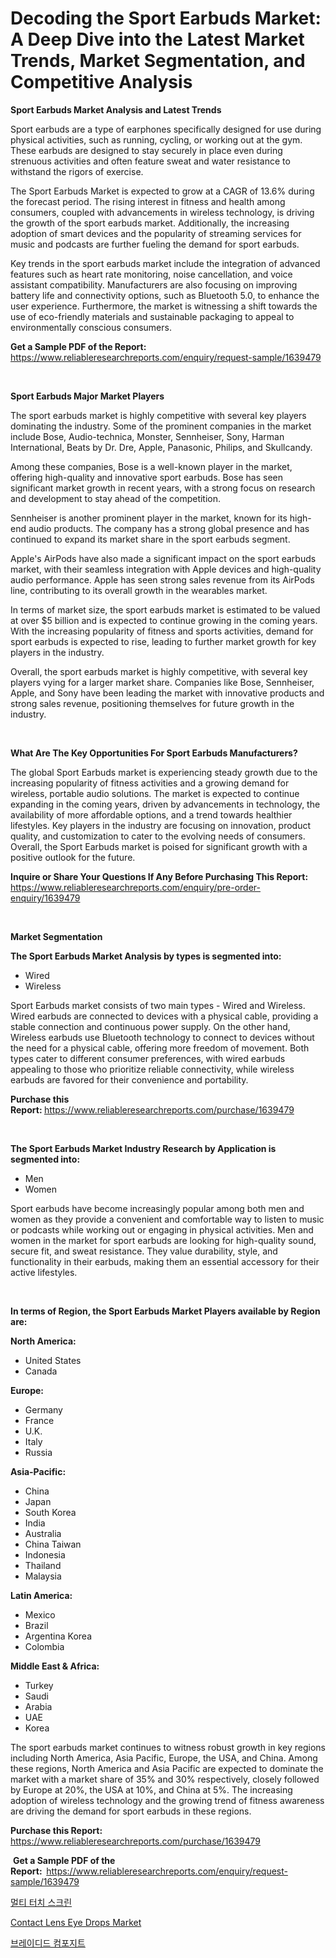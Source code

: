 <p><h1>Decoding the Sport Earbuds Market: A Deep Dive into the Latest Market Trends, Market Segmentation, and Competitive Analysis</h1></p><p><strong>Sport Earbuds Market Analysis and Latest Trends</strong></p>
<p><p>Sport earbuds are a type of earphones specifically designed for use during physical activities, such as running, cycling, or working out at the gym. These earbuds are designed to stay securely in place even during strenuous activities and often feature sweat and water resistance to withstand the rigors of exercise.</p><p>The Sport Earbuds Market is expected to grow at a CAGR of 13.6% during the forecast period. The rising interest in fitness and health among consumers, coupled with advancements in wireless technology, is driving the growth of the sport earbuds market. Additionally, the increasing adoption of smart devices and the popularity of streaming services for music and podcasts are further fueling the demand for sport earbuds.</p><p>Key trends in the sport earbuds market include the integration of advanced features such as heart rate monitoring, noise cancellation, and voice assistant compatibility. Manufacturers are also focusing on improving battery life and connectivity options, such as Bluetooth 5.0, to enhance the user experience. Furthermore, the market is witnessing a shift towards the use of eco-friendly materials and sustainable packaging to appeal to environmentally conscious consumers.</p></p>
<p><strong>Get a Sample PDF of the Report:&nbsp;</strong> <a href="https://www.reliableresearchreports.com/enquiry/request-sample/1639479">https://www.reliableresearchreports.com/enquiry/request-sample/1639479</a></p>
<p>&nbsp;</p>
<p><strong>Sport Earbuds Major Market Players</strong></p>
<p><p>The sport earbuds market is highly competitive with several key players dominating the industry. Some of the prominent companies in the market include Bose, Audio-technica, Monster, Sennheiser, Sony, Harman International, Beats by Dr. Dre, Apple, Panasonic, Philips, and Skullcandy.</p><p>Among these companies, Bose is a well-known player in the market, offering high-quality and innovative sport earbuds. Bose has seen significant market growth in recent years, with a strong focus on research and development to stay ahead of the competition.</p><p>Sennheiser is another prominent player in the market, known for its high-end audio products. The company has a strong global presence and has continued to expand its market share in the sport earbuds segment.</p><p>Apple's AirPods have also made a significant impact on the sport earbuds market, with their seamless integration with Apple devices and high-quality audio performance. Apple has seen strong sales revenue from its AirPods line, contributing to its overall growth in the wearables market.</p><p>In terms of market size, the sport earbuds market is estimated to be valued at over $5 billion and is expected to continue growing in the coming years. With the increasing popularity of fitness and sports activities, demand for sport earbuds is expected to rise, leading to further market growth for key players in the industry.</p><p>Overall, the sport earbuds market is highly competitive, with several key players vying for a larger market share. Companies like Bose, Sennheiser, Apple, and Sony have been leading the market with innovative products and strong sales revenue, positioning themselves for future growth in the industry.</p></p>
<p>&nbsp;</p>
<p><strong>What Are The Key Opportunities For Sport Earbuds Manufacturers?</strong></p>
<p><p>The global Sport Earbuds market is experiencing steady growth due to the increasing popularity of fitness activities and a growing demand for wireless, portable audio solutions. The market is expected to continue expanding in the coming years, driven by advancements in technology, the availability of more affordable options, and a trend towards healthier lifestyles. Key players in the industry are focusing on innovation, product quality, and customization to cater to the evolving needs of consumers. Overall, the Sport Earbuds market is poised for significant growth with a positive outlook for the future.</p></p>
<p><strong>Inquire or Share Your Questions If Any Before Purchasing This Report:</strong> <a href="https://www.reliableresearchreports.com/enquiry/pre-order-enquiry/1639479">https://www.reliableresearchreports.com/enquiry/pre-order-enquiry/1639479</a></p>
<p>&nbsp;</p>
<p><strong>Market Segmentation</strong></p>
<p><strong>The Sport Earbuds Market Analysis by types is segmented into:</strong></p>
<p><ul><li>Wired</li><li>Wireless</li></ul></p>
<p><p>Sport Earbuds market consists of two main types - Wired and Wireless. Wired earbuds are connected to devices with a physical cable, providing a stable connection and continuous power supply. On the other hand, Wireless earbuds use Bluetooth technology to connect to devices without the need for a physical cable, offering more freedom of movement. Both types cater to different consumer preferences, with wired earbuds appealing to those who prioritize reliable connectivity, while wireless earbuds are favored for their convenience and portability.</p></p>
<p><strong>Purchase this Report:&nbsp;</strong><a href="https://www.reliableresearchreports.com/purchase/1639479">https://www.reliableresearchreports.com/purchase/1639479</a></p>
<p>&nbsp;</p>
<p><strong>The Sport Earbuds Market Industry Research by Application is segmented into:</strong></p>
<p><ul><li>Men</li><li>Women</li></ul></p>
<p><p>Sport earbuds have become increasingly popular among both men and women as they provide a convenient and comfortable way to listen to music or podcasts while working out or engaging in physical activities. Men and women in the market for sport earbuds are looking for high-quality sound, secure fit, and sweat resistance. They value durability, style, and functionality in their earbuds, making them an essential accessory for their active lifestyles.</p></p>
<p>&nbsp;</p>
<p><strong>In terms of Region, the Sport Earbuds Market Players available by Region are:</strong></p>
<p>
    <p> <strong> North America: </strong>
        <ul>
            <li>United States</li>
            <li>Canada</li>
        </ul>
        </p> 
    <p> <strong> Europe: </strong>
        <ul>
            <li>Germany</li>
            <li>France</li>
            <li>U.K.</li>
            <li>Italy</li>
            <li>Russia</li>
        </ul>
        </p> 
    <p> <strong> Asia-Pacific: </strong>
        <ul>
            <li>China</li>
            <li>Japan</li>
            <li>South Korea</li>
            <li>India</li>
            <li>Australia</li>
            <li>China Taiwan</li>
            <li>Indonesia</li>
            <li>Thailand</li>
            <li>Malaysia</li>
        </ul>
        </p> 
    <p> <strong> Latin America: </strong>
        <ul>
            <li>Mexico</li>
            <li>Brazil</li>
            <li>Argentina Korea</li>
            <li>Colombia</li>
        </ul>
        </p> 
    <p> <strong> Middle East & Africa: </strong>
        <ul>
            <li>Turkey</li>
            <li>Saudi</li>
            <li>Arabia</li>
            <li>UAE</li>
            <li>Korea</li>
        </ul>
    </p>
    </p>
<p><p>The sport earbuds market continues to witness robust growth in key regions including North America, Asia Pacific, Europe, the USA, and China. Among these regions, North America and Asia Pacific are expected to dominate the market with a market share of 35% and 30% respectively, closely followed by Europe at 20%, the USA at 10%, and China at 5%. The increasing adoption of wireless technology and the growing trend of fitness awareness are driving the demand for sport earbuds in these regions.</p></p>
<p><strong>Purchase this Report: </strong><a href="https://www.reliableresearchreports.com/purchase/1639479">https://www.reliableresearchreports.com/purchase/1639479</a></p>
<p>&nbsp;<strong>Get a Sample PDF of the Report:&nbsp;&nbsp;</strong><a href="https://www.reliableresearchreports.com/enquiry/request-sample/1639479">https://www.reliableresearchreports.com/enquiry/request-sample/1639479</a></p>
<p><strong></strong></p>
<p><p><a href="https://github.com/TimmyMann6767/Market-Research-Report-List-1/blob/main/99507775189.md">멀티 터치 스크린</a></p><p><a href="https://github.com/Airanohannonzb68e5pb53oc1/Market-Research-Report-List-1/blob/main/contact-lens-eye-drops-market.md">Contact Lens Eye Drops Market</a></p><p><a href="https://github.com/JeromeRtyau89966/Market-Research-Report-List-1/blob/main/86883425190.md">브레이디드 컴포지트</a></p></p>